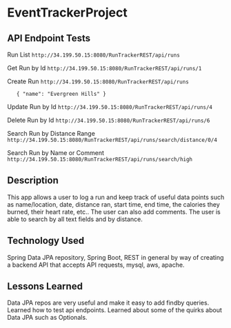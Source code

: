 # EventTrackerProject

## API Endpoint Tests

Run List
`http://34.199.50.15:8080/RunTrackerREST/api/runs`

Get Run by Id
`http://34.199.50.15:8080/RunTrackerREST/api/runs/1`

Create Run
`http://34.199.50.15:8080/RunTrackerREST/api/runs`

`   {
        "name": "Evergreen Hills"
    }`

Update Run by Id
`http://34.199.50.15:8080/RunTrackerREST/api/runs/4`

Delete Run by Id
`http://34.199.50.15:8080/RunTrackerREST/api/runs/6`

Search Run by Distance Range
`http://34.199.50.15:8080/RunTrackerREST/api/runs/search/distance/0/4`

Search Run by Name or Comment
`http://34.199.50.15:8080/RunTrackerREST/api/runs/search/high`


## Description
This app allows a user to log a run and keep track of useful data points such as name/location, date, distance ran, start time, end time, the calories they burned, their heart rate, etc.. The user can also add comments. The user is able to search by all text fields and by distance.

## Technology Used
Spring Data JPA repository, Spring Boot, REST in general by way of creating a backend API that accepts API requests, mysql, aws, apache.


## Lessons Learned
Data JPA repos are very useful and make it easy to add findby queries. Learned how to test api endpoints. Learned about some of the quirks about Data JPA such as Optionals.
